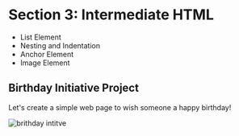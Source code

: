 <!DOCTYPE html>
<html>
<head>
</head>
<body>

<h1>Section 3: Intermediate HTML</h1>
<ul>
  <li>List Element </h2></li>
  <li>Nesting and Indentation</li>
  <li>Anchor Element</li>
  <li>Image Element</li>
</ul>
<h2>Birthday Initiative Project</h2>
<p>Let's create a simple web page to wish someone a happy birthday!</p>
</body>
</html>
<img src = "https://github.com/G-Padmavathy/Web-Development-Bootcamp/assets/96161598/9fc3c6a7-d4ef-4517-acc7-0069c23e6cc6" alt = "brithday intitve">

